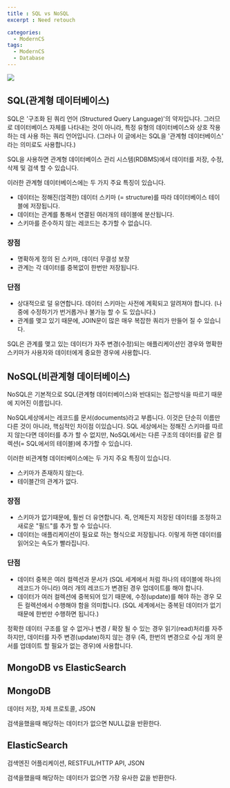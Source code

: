 ```yaml
---
title : SQL vs NoSQL
excerpt : Need retouch

categories:
  - ModernCS
tags:
  - ModernCS
  - Database
---
```


![](https://user-images.githubusercontent.com/44635266/67274450-6af63600-f4fb-11e9-9a21-6cd9be8b573a.png)

## SQL(관계형 데이터베이스)

SQL은 '구조화 된 쿼리 언어 (Structured Query Language)'의 약자입니다. 그러므로 데이터베이스 자체를 나타내는 것이 아니라, 특정 유형의 데이터베이스와 상호 작용하는 데 사용 하는 쿼리 언어입니다. (그러나 이 글에서는 SQL을 '관계형 데이터베이스' 라는 의미로도 사용합니다.)

SQL을 사용하면 관계형 데이터베이스 관리 시스템(RDBMS)에서 데이터를 저장, 수정, 삭제 및 검색 할 수 있습니다.

이러한 관계형 데이터베이스에는 두 가지 주요 특징이 있습니다.  

* 데이터는 정해진(엄격한) 데이터 스키마 (= structure)를 따라 데이터베이스 테이블에 저장됩니다.
* 데이터는 관계를 통해서 연결된 여러개의 테이블에 분산됩니다.
* 스키마를 준수하지 않는 레코드는 추가할 수 없습니다. 

### 장점

* 명확하게 정의 된 스키마, 데이터 무결성 보장
* 관계는 각 데이터를 중복없이 한번만 저장됩니다.

### 단점 

* 상대적으로 덜 유연합니다. 데이터 스키마는 사전에 계획되고 알려져야 합니다. (나중에 수정하기가 번거롭거나 불가능 할 수 도 있습니다.)
* 관계를 맺고 있기 때문에, JOIN문이 많은 매우 복잡한 쿼리가 만들어 질 수 있습니다.


SQL은 관계를 맺고 있는 데이터가 자주 변경(수정)되는 애플리케이션인 경우와 명확한 스키마가 사용자와 데이터에게 중요한 경우에 사용합니다.

## NoSQL(비관계형 데이터베이스)

NoSQL은 기본적으로 SQL(관계형 데이터베이스)와 반대되는 접근방식을 따르기 때문에 지어진 이름입니다.

NoSQL세상에서는 레코드를 문서(documents)라고 부릅니다. 이것은 단순히 이름만 다른 것이 아니라, 핵심적인 차이점 이있습니다. SQL 세상에서는 정해진 스키마를 따르지 않는다면 데이터를 추가 할 수 없지만, NoSQL에서는 다른 구조의 데이터를 같은 컬렉션(= SQL에서의 테이블)에 추가할 수 있습니다.

이러한 비관계형 데이터베이스에는 두 가지 주요 특징이 있습니다.  

* 스키마가 존재하지 않는다.
* 테이블간의 관계가 없다.

### 장점

* 스키마가 없기때문에, 훨씬 더 유연합니다. 즉, 언제든지 저장된 데이터를 조정하고 새로운 "필드"를 추가 할 수 있습니다.
* 데이터는 애플리케이션이 필요로 하는 형식으로 저장됩니다. 이렇게 하면 데이터를 읽어오는 속도가 빨라집니다.

### 단점

* 데이터 중복은 여러 컬렉션과 문서가 (SQL 세계에서 처럼 하나의 테이블에 하나의 레코드가 아니라) 여러 개의 레코드가 변경된 경우 업데이트를 해야 합니다.
* 데이터가 여러 컬렉션에 중복되어 있기 때문에, 수정(update)를 해야 하는 경우 모든 컬렉션에서 수행해야 함을 의미합니다. (SQL 세계에서는 중복된 데이터가 없기 때문에 한번만 수행하면 됩니다.)


정확한 데이터 구조를 알 수 없거나 변경 / 확장 될 수 있는 경우 읽기(read)처리를 자주하지만, 데이터를 자주 변경(update)하지 않는 경우 (즉, 한번의 변경으로 수십 개의 문서를 업데이트 할 필요가 없는 경우)에 사용합니다.

## MongoDB vs ElasticSearch

## MongoDB

데이터 저장, 자체 프로토콜, JSON

검색을했을때 해당하는 데이터가 없으면 NULL값을 반환한다.

## ElasticSearch

검색엔진 어플리케이션, RESTFUL/HTTP API, JSON

검색을했을때 해당하는 데이터가 없으면 가장 유사한 값을 반환한다.
